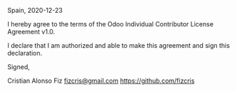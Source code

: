 Spain, 2020-12-23

I hereby agree to the terms of the Odoo Individual Contributor License
Agreement v1.0.

I declare that I am authorized and able to make this agreement and sign this
declaration.

Signed,

Cristian Alonso Fiz fizcris@gmail.com https://github.com/fizcris
